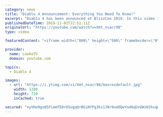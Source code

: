 ```yaml
---
category: news
title: "Diablo 4 Announcement: Everything You Need To Know!"
excerpt: "Diablo 4 has been announced at BlizzCon 2019. In this video I go over everything you need to know about this upcoming Blizzard Entertainment game."
publishedDateTime: 2019-11-02T22:51:11Z
originalUrl: "https://youtube.com/watch?v=Xmt_nsacr98"
type: video

featuredContent: "<iframe width=\"800\" height=\"500\" frameborder=\"0\" src=\"https://www.youtube.com/embed/Xmt_nsacr98\" allow=\"accelerometer; autoplay; encrypted-media; gyroscope; picture-in-picture\" allowfullscreen></iframe>"

provider:
  name: LowkoTV
  domain: youtube.com

topics:
  - Diablo 4

images:
  - url: "https://i.ytimg.com/vi/Xmt_nsacr98/maxresdefault.jpg"
    width: 1280
    height: 720
    isCached: true

secured: "nyVHo9gu05FLmmTE0rDSugqQrBGiNYPg3ks1JNr9ueDQwYndAqUvGWz6ShsqWX0/i/7APEVW+yWa3cCqqNpE6CLvkmEeNSWcmMPdTiBuSOuxshYKG2AiiAa9XMrXGKQKUmTpXMZ1BYFXnc7eB1bVVNmtLXcfwkIr5Gk/vHew7urrsQmLmSPlPmGlnUYPc/Y2stwjvfW+F2YV4jeWZLpW/Uvu4TeTEPZ4/sKnk0ixm5lcyZAjFIhYxCqg13knhPZ5uYdpRop6edcAAsuwsQ238fkMoakl7tgC6+xOfADov8PUrjg5/zhwwMncsHXrDZIt6Tthe/pe4DAiy+IQot4sDaVfhBifw8andyZW1KpfSni0OmNF8uzcvLzvgbAb/LdR98+BhTVxmILLrn1euCW6OPqivy2L+4aYc1Jhl97ns9QolZPjRjCJQPPyzut94yMO;G3mT8ZUs+G+dv5OeD711BA=="
---
```



